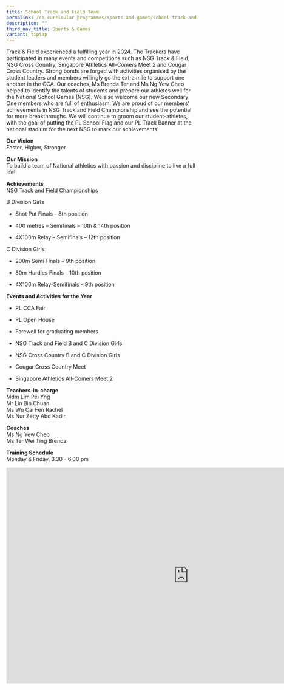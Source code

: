 ```yaml
---
title: School Track and Field Team
permalink: /co-curricular-programmes/sports-and-games/school-track-and-field-team/
description: ""
third_nav_title: Sports & Games
variant: tiptap
---
```

<p>Track &amp; Field experienced a fulfilling year in 2024. The Trackers
have participated in many events and competitions such as NSG Track &amp;
Field, NSG Cross Country, Singapore Athletics All-Comers Meet 2 and Cougar
Cross Country. Strong bonds are forged with activities organised by the
student leaders and members willingly go the extra mile to support one
another in the CCA. Our coaches, Ms Brenda Ter and Ms Ng Yew Cheo helped
to identify the talents of students and prepare our athletes well for the
National School Games (NSG). We also welcome our new Secondary One members
who are full of enthusiasm. We are proud of our members’ achievements in
NSG Track and Field Championship and see the potential for more breakthroughs.
We will continue to groom our student-athletes, with the goal of putting
the PL School Flag and our PL Track Banner at the national stadium for
the next NSG to mark our achievements!</p>
<p><strong>Our Vision</strong> 
<br>Faster, Higher, Stronger</p>
<p><strong>Our Mission</strong> 
<br>To build a team of National athletics with passion and discipline to live
a full life!</p>
<p><strong>Achievements</strong>
<br>NSG Track and Field Championships</p>
<p>B Division Girls</p>
<ul data-tight="true" class="tight">
<li>
<p>Shot Put Finals – 8th position</p>
</li>
<li>
<p>400 metres – Semifinals – 10th &amp; 14th position</p>
</li>
<li>
<p>4X100m Relay – Semifinals – 12th position</p>
<p></p>
</li>
</ul>
<p>C Division Girls</p>
<ul data-tight="true" class="tight">
<li>
<p>200m Semi Finals – 9th position</p>
</li>
<li>
<p>80m Hurdles Finals – 10th position</p>
</li>
<li>
<p>4X100m Relay-Semifinals – 9th position</p>
</li>
</ul>
<p><strong>Events and Activities for the Year</strong>
</p>
<ul data-tight="true" class="tight">
<li>
<p>PL CCA Fair</p>
</li>
<li>
<p>PL Open House</p>
</li>
<li>
<p>Farewell for graduating members</p>
</li>
<li>
<p>NSG Track and Field B and C Division Girls</p>
</li>
<li>
<p>NSG Cross Country B and C Division Girls</p>
</li>
<li>
<p>Cougar Cross Country Meet</p>
</li>
<li>
<p>Singapore Athletics All-Comers Meet 2</p>
</li>
</ul>
<p><strong>Teachers-in-charge</strong> 
<br>Mdm Lim Pei Yng
<br>Mr Lin Bin Chuan
<br>Ms Wu Cai Fen Rachel
<br>Ms Nur Zetty Abd Kadir
<br>
</p>
<p><strong>Coaches</strong> 
<br>Ms Ng Yew Cheo
<br>Ms Ter Wei Ting Brenda</p>
<p><strong>Training Schedule</strong> 
<br>Monday &amp; Friday, 3.30 - 6.00 pm</p>
<div class="iframe-wrapper">
<iframe height="569" width="960" allowfullscreen="true" frameborder="0" src="https://docs.google.com/presentation/d/1teuJRcawE9P7UlR06Yv0vLl1APlEH5eMoe78N4XXtzk/embed?start=true&amp;loop=true&amp;delayms=3000"></iframe>
</div>
<p></p>